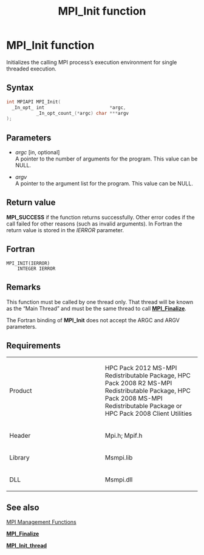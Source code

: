 ﻿---
title: MPI_Init function
TOCTitle: MPI_Init function
ms:assetid: 4b88878f-b15c-421e-bad0-21353b516bb5
ms:mtpsurl: https://msdn.microsoft.com/en-us/library/Dn473419(v=VS.85)
ms:contentKeyID: 59360955
ms.date: 03/28/2018
mtps_version: v=VS.85
f1_keywords:
- MPI_INIT
- mpif/MPI_Init
- mpi/MPI_INIT
dev_langs:
- C++
- C
api_location:
- Msmpi.dll
api_name:
- MPI_Init
api_type:
- DLLExport
product:
- Windows
topic_type:
- apiref
- kbSyntax
product_family_name: VS
ROBOTS: INDEX,FOLLOW
---

# MPI\_Init function

Initializes the calling MPI process’s execution environment for single threaded execution.

## Syntax

``` c++
int MPIAPI MPI_Init(
  _In_opt_ int                        *argc,
           _In_opt_count_(*argc) char ***argv
);
```

## Parameters

  - *argc* \[in, optional\]  
    A pointer to the number of arguments for the program. This value can be NULL.

  - *argv*  
    A pointer to the argument list for the program. This value can be NULL.

## Return value

**MPI\_SUCCESS** if the function returns successfully. Other error codes if the call failed for other reasons (such as invalid arguments). In Fortran the return value is stored in the *IERROR* parameter.

## Fortran

    MPI_INIT(IERROR)
        INTEGER IERROR

## Remarks

This function must be called by one thread only. That thread will be known as the “Main Thread” and must be the same thread to call [**MPI\_Finalize**](mpi-finalize-function.md).

The Fortran binding of **MPI\_Init** does not accept the ARGC and ARGV parameters.

## Requirements

<table>
<colgroup>
<col style="width: 50%" />
<col style="width: 50%" />
</colgroup>
<tbody>
<tr class="odd">
<td><p>Product</p></td>
<td><p>HPC Pack 2012 MS-MPI Redistributable Package, HPC Pack 2008 R2 MS-MPI Redistributable Package, HPC Pack 2008 MS-MPI Redistributable Package or HPC Pack 2008 Client Utilities</p></td>
</tr>
<tr class="even">
<td><p>Header</p></td>
<td>Mpi.h;
Mpif.h</td>
</tr>
<tr class="odd">
<td><p>Library</p></td>
<td>Msmpi.lib</td>
</tr>
<tr class="even">
<td><p>DLL</p></td>
<td>Msmpi.dll</td>
</tr>
</tbody>
</table>


## See also

[MPI Management Functions](mpi-management-functions.md)

[**MPI\_Finalize**](mpi-finalize-function.md)

[**MPI\_Init\_thread**](mpi-init-thread-function.md)

